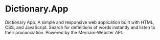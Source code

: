 # Dictionary.App
Dictionary App: A simple and responsive web application built with HTML, CSS, and JavaScript. Search for definitions of words instantly and listen to their pronunciation. Powered by the Merriam-Webster API.
